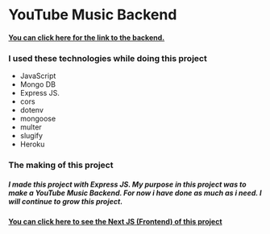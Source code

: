 # YouTube Music Backend

#### [You can click here for the link to the backend.](https://youtube-music-backend.herokuapp.com/)

### I used these technologies while doing this project

* JavaScript
* Mongo DB
* Express JS.
* cors
* dotenv
* mongoose
* multer
* slugify
* Heroku

### The making of this project

##### I made this project with Express JS. My purpose in this project was to make a YouTube Music Backend. For now i have done as much as i need. I will continue to grow this project.

#### [You can click here to see the Next JS (Frontend) of this project](https://github.com/KamilcanCelik/YouTube-Music-Frontend)